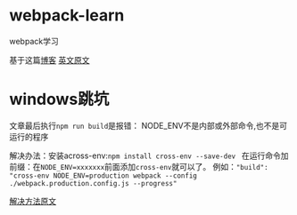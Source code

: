# webpack-learn
webpack学习

基于这篇[博客](https://segmentfault.com/a/1190000006178770)
[英文原文](http://www.pro-react.com/materials/appendixA/)

# windows跳坑
文章最后执行`npm run build`是报错：
NODE_ENV不是内部或外部命令,也不是可运行的程序

解决办法：安装across-env:`npm install cross-env --save-dev `
在运行命令加前缀：在`NODE_ENV=xxxxxxx`前面添加`cross-env`就可以了。 
例如：`"build": "cross-env NODE_ENV=production webpack --config ./webpack.production.config.js --progress"`

[解决方法原文](http://blog.csdn.net/koufulong/article/details/75270337)
